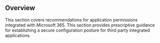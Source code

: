 ## Overview

This section covers recommendations for application permissions integrated with Microsoft 365. This section provides prescriptive guidance for establishing a secure configuration posture for third party integrated applications.